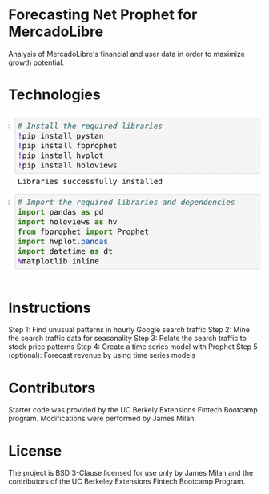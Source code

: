 # Forecasting Net Prophet for MercadoLibre 
Analysis of MercadoLibre's financial and user data in order to maximize growth potential.

# Technologies
![](https://github.com/JEKlektik/Mod_11/blob/ab7da551dc1049bfe19d0f24e4e2d886a48d4edc/Screen%20Shot%202022-05-22%20at%202.53.39%20PM.png)

# Instructions
Step 1: Find unusual patterns in hourly Google search traffic
Step 2: Mine the search traffic data for seasonality
Step 3: Relate the search traffic to stock price patterns
Step 4: Create a time series model with Prophet
Step 5 (optional): Forecast revenue by using time series models

# Contributors
Starter code was provided by the UC Berkely Extensions Fintech Bootcamp program. Modifications were performed by James Milan.

# License
The project is BSD 3-Clause licensed for use only by James Milan and the contributors of the UC Berkeley Extensions Fintech Bootcamp Program.
